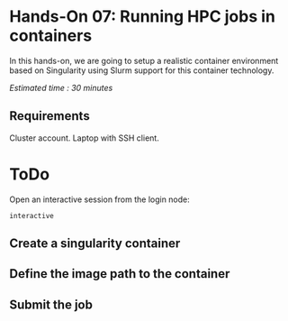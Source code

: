 # Hands-On 07: Running HPC jobs in containers
In this hands-on, we are going to setup a realistic container environment based on Singularity using Slurm support for this container technology.

*Estimated time : 30 minutes*

## Requirements
Cluster account.
Laptop with SSH client.

# ToDo
Open an interactive session from the login node:

```
interactive
```

## Create a singularity container

## Define the image path to the container

## Submit the job

